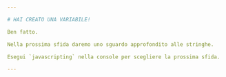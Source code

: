 ```yaml
---

# HAI CREATO UNA VARIABILE!

Ben fatto.

Nella prossima sfida daremo uno sguardo approfondito alle stringhe.

Esegui `javascripting` nella console per scegliere la prossima sfida.

---
```

